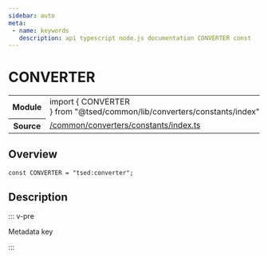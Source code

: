 ```yaml
---
sidebar: auto
meta:
 - name: keywords
   description: api typescript node.js documentation CONVERTER const
---
```

# CONVERTER <Badge text="Constant" type="const"/>
<!-- Summary -->
<section class="symbol-info"><table class="is-full-width"><tbody><tr><th>Module</th><td><div class="lang-typescript"><span class="token keyword">import</span> { CONVERTER }&nbsp;<span class="token keyword">from</span>&nbsp;<span class="token string">"@tsed/common/lib/converters/constants/index"</span></div></td></tr><tr><th>Source</th><td><a href="https://github.com/Romakita/ts-express-decorators/blob/v4.30.0/src//common/converters/constants/index.ts#L0-L0">/common/converters/constants/index.ts</a></td></tr></tbody></table></section>

<!-- Overview -->
## Overview


<pre><code class="typescript-lang "><span class="token keyword">const</span> CONVERTER<span class="token punctuation"> = </span>"tsed<span class="token punctuation">:</span>converter"<span class="token punctuation">;</span></code></pre>



<!-- Description -->
## Description

::: v-pre

Metadata key

:::